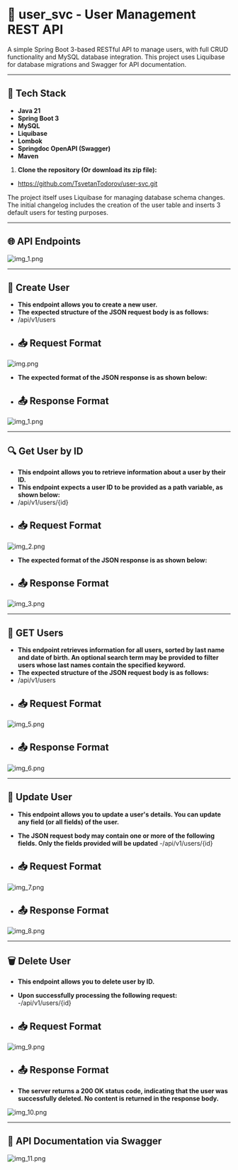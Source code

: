 # 🧾 user_svc - User Management REST API

A simple Spring Boot 3-based RESTful API to manage users, with full CRUD functionality and MySQL database integration.
This project uses Liquibase for database migrations and Swagger for API documentation.

---

## 🚀 Tech Stack

- **Java 21**
- **Spring Boot 3**
- **MySQL**
- **Liquibase**
- **Lombok**
- **Springdoc OpenAPI (Swagger)**
- **Maven**


1. **Clone the repository (Or download its zip file):**

- https://github.com/TsvetanTodorov/user-svc.git

The project itself uses Liquibase for managing database schema changes.
The initial changelog includes the creation of the user table and inserts 3
default users for testing purposes.



---


## 🌐 API Endpoints


![img_1.png](images/img_12.png)


---

## 🚀 Create User

- **This endpoint allows you to create a new user.**
- **The expected structure of the JSON request body is as follows:**
- /api/v1/users
- ## 📥 Request Format

![img.png](images/img.png)

- **The expected format of the JSON response is as shown below:**
- ## 📤 Response Format

![img_1.png](images/img_1.png)


---

## 🔍 Get User by ID

- **This endpoint allows you to retrieve information about a user by their ID.**
- **This endpoint expects a user ID to be provided as a path variable, as shown below:**
- /api/v1/users/{id}
- ## 📥 Request Format

![img_2.png](images/img_2.png)

- **The expected format of the JSON response is as shown below:**
- ## 📤 Response Format

![img_3.png](images/img_3.png)


---

## 📄 GET Users

- **This endpoint retrieves information for all users, sorted by last name and date of birth. An optional search term
  may be provided to filter users whose last names contain the specified keyword.**
- **The expected structure of the JSON request body is as follows:**
- /api/v1/users
- ## 📥 Request Format

![img_5.png](images/img_5.png)

- ## 📤 Response Format

![img_6.png](images/img_6.png)


---

## 💾 Update User

- **This endpoint allows you to update a user's details. You can update any field (or all fields) of the user.**
- **The JSON request body may contain one or more of the following fields. Only the fields provided will be updated**
  -/api/v1/users/{id}

- ## 📥 Request Format

![img_7.png](images/img_7.png)

- ## 📤 Response Format

![img_8.png](images/img_8.png)

---

## 🗑️ Delete User

- **This endpoint allows you to delete user by ID.**
- **Upon successfully processing the following request:**
-/api/v1/users/{id}

- ## 📥 Request Format
![img_9.png](images/img_9.png)

- ## 📤 Response Format
- **The server returns a 200 OK status code, indicating that the user was successfully deleted.
  No content is returned in the response body.**

![img_10.png](images/img_10.png)

---

## 📖 API Documentation via Swagger

![img_11.png](images/img_11.png)